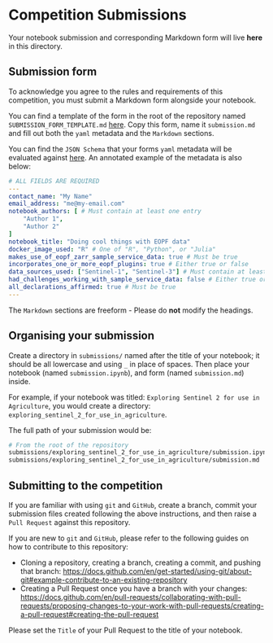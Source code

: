 # Competition Submissions

Your notebook submission and corresponding Markdown form will live **here** in this directory.

## Submission form

To acknowledge you agree to the rules and requirements of this competition, you must submit a Markdown form alongside your notebook.

You can find a template of the form in the root of the repository named `SUBMISSION_FORM_TEMPLATE.md` [here](../SUBMISSION_FORM_TEMPLATE.md). Copy this form, name it `submission.md` and fill out both the `yaml` metadata and the `Markdown` sections.

You can find the `JSON Schema` that your forms `yaml` metadata will be evaluated against [here](../.github/workflows/submission-md-schema.json). An annotated example of the metadata is also below:

```yaml
# ALL FIELDS ARE REQUIRED
---
contact_name: "My Name" 
email_address: "me@my-email.com"
notebook_authors: [ # Must contain at least one entry
    "Author 1",
    "Author 2"
]
notebook_title: "Doing cool things with EOPF data"
docker_image_used: "R" # One of "R", "Python", or "Julia"
makes_use_of_eopf_zarr_sample_service_data: true # Must be true
incorporates_one_or_more_eopf_plugins: true # Either true or false
data_sources_used: ["Sentinel-1", "Sentinel-3"] # Must contain at least one of "Sentinel-1", "Sentinel-2", or "Sentinel-3"
had_challenges_working_with_sample_service_data: false # Either true or false - If true, please leave feedback!
all_declarations_affirmed: true # Must be true
---
```

The `Markdown` sections are freeform - Please do **not** modify the headings.

## Organising your submission

Create a directory in `submissions/` named after the title of your notebook; it should be all lowercase and using `_` in place of spaces. Then place your notebook (named `submission.ipynb`), and form (named `submission.md`) inside.

For example, if your notebook was titled: `Exploring Sentinel 2 for use in Agriculture`, you would create a directory: `exploring_sentinel_2_for_use_in_agriculture`.

The full path of your submission would be:

```bash
# From the root of the repository
submissions/exploring_sentinel_2_for_use_in_agriculture/submission.ipynb
submissions/exploring_sentinel_2_for_use_in_agriculture/submission.md
```

## Submitting to the competition

If you are familiar with using `git` and `GitHub`, create a branch, commit your submission files created following the above instructions, and then raise a `Pull Request` against this repository.

If you are new to `git` and `GitHub`, please refer to the following guides on how to contribute to this repository:

- Cloning a repository, creating a branch, creating a commit, and pushing that branch: https://docs.github.com/en/get-started/using-git/about-git#example-contribute-to-an-existing-repository
- Creating a Pull Request once you have a branch with your changes: https://docs.github.com/en/pull-requests/collaborating-with-pull-requests/proposing-changes-to-your-work-with-pull-requests/creating-a-pull-request#creating-the-pull-request

Please set the `Title` of your Pull Request to the title of your notebook.
